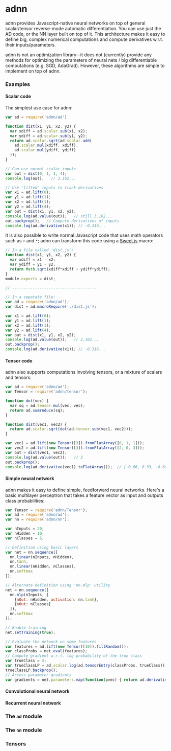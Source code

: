 # adnn
adnn provides Javascript-native neural networks on top of general scalar/tensor reverse-mode automatic differentiation. You can use just the AD code, or the NN layer built on top of it. This architecture makes it easy to define big, complex numerical computations and compute derivatives w.r.t. their inputs/parameters.

adnn is not an optimization library--it does not (currently) provide any methods for optimizing the parameters of neural nets / big differentiable computations (e.g. SGD, AdaGrad). However, these algorithms are simple to implement on top of adnn.

### Examples ###

#### Scalar code ####

The simplest use case for adnn:

````javascript
var ad = require('adnn/ad')

function dist(x1, y1, x2, y2) {
  var xdiff = ad.scalar.sub(x1, x2);
  var ydiff = ad.scalar.sub(y1, y2);
  return ad.scalar.sqrt(ad.scalar.add(
    ad.scalar.mul(xdiff, xdiff),
    ad.scalar.mul(ydiff, ydiff)
  ));
}

// Can use normal scalar inputs
var out = dist(0, 1, 1, 4);
console.log(out);   // 3.162...

// Use 'lifted' inputs to track derivatives
var x1 = ad.lift(0);
var y1 = ad.lift(1);
var x2 = ad.lift(1);
var y2 = ad.lift(4);
var out = dist(x1, y1, x2, y2);
console.log(ad.value(out));   // still 3.162...
out.backprop();   // Compute derivatives of inputs
console.log(ad.derivative(x1)); // -0.316...
````

It is also possible to write normal Javascript code that uses math operators such as `+` and `*`; adnn can transform this code using a [Sweet.js](http://sweetjs.org/) macro:

````javascript
// In a file called 'dist.js':
function dist(x1, y1, x2, y2) {
  var xdiff = x1 - x2;
  var ydiff = y1 - y2;
  return Math.sqrt(xdiff*xdiff + ydiff*ydiff);
}
module.exports = dist;

// -------------------------------------

// In a separate file:
var ad = require('adnn/ad');
var dist = ad.macroRequire('./dist.js');

var x1 = ad.lift(0);
var y1 = ad.lift(1);
var x2 = ad.lift(1);
var y2 = ad.lift(4);
var out = dist(x1, y1, x2, y2);
console.log(ad.value(out));   // 3.162...
out.backprop();
console.log(ad.derivative(x1)); // -0.316...
````

#### Tensor code ####

adnn also supports computations involving tensors, or a mixture of scalars and tensors:

````javascript
var ad = require('adnn/ad');
var Tensor = require('adnn/tensor');

function dot(vec) {
  var sq = ad.tensor.mul(vec, vec);
  return ad.sumreduce(sq);
}

function dist(vec1, vec2) {
  return ad.scalar.sqrt(dot(ad.tensor.sub(vec1, vec2)));
}

var vec1 = ad.lift(new Tensor([3]).fromFlatArray([0, 1, 1]));
var vec2 = ad.lift(new Tensor([3]).fromFlatArray([2, 0, 3]));
var out = dist(vec1, vec2);
console.log(ad.value(out));   // 3
out.backprop();
console.log(ad.derivative(vec1).toFlatArray());  // [-0.66, 0.33, -0.66]
````

#### Simple neural network ####

adnn makes it easy to define simple, feedforward neural networks. Here's a basic multilayer perceptron that takes a feature vector as input and outputs class probabilities:

````javascript
var Tensor = require('adnn/Tensor');
var ad = require('adnn/ad');
var nn = require('adnn/nn');

var nInputs = 20;
var nHidden = 10;
var nClasses = 5;

// Definition using basic layers
var net = nn.sequence([
  nn.linear(nInputs, nHidden),
  nn.tanh,
  nn.linear(nHidden, nClasses),
  nn.softmax
]);

// Alternate definition using 'nn.mlp' utility
net = nn.sequence([
  nn.mlp(nInputs, [
    {nOut: nHidden, activation: nn.tanh},
    {nOut: nClasses}
  ]),
  nn.softmax
]);

// Enable training
net.setTraining(true);

// Evaluate the network on some features
var features = ad.lift(new Tensor([10]).fillRandom());
var classProbs = net.eval(features);
// Compute gradient w.r.t. log probability of the true class
var trueClass = 3;
var trueClassLP = ad.scalar.log(ad.tensorEntry(classProbs, trueClass));
trueClassLP.backprop();
// Access parameter gradients
var gradients = net.parameters.map(function(pvec) { return ad.derivative(pvec); };

````

#### Convolutional neural network ####

#### Recurrent neural network ####

### The `ad` module ###

### The `nn` module ###

### Tensors ###

